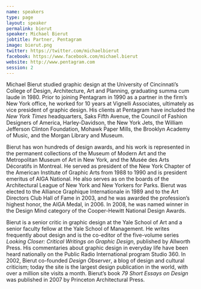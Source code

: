```yaml
---
name: speakers
type: page
layout: speaker
permalink: bierut
speaker: Michael Bierut
jobtitle: Partner, Pentagram
image: bierut.png
twitter: https://twitter.com/michaelbierut
facebook: https://www.facebook.com/michael.bierut
website: http://www.pentagram.com
session: 2
---
```

Michael Bierut studied graphic design at the University of Cincinnati’s College of Design, Architecture, Art and Planning, graduating summa cum laude in 1980. Prior to joining Pentagram in 1990 as a partner in the firm’s New York office, he worked for 10 years at Vignelli Associates, ultimately as vice president of graphic design. His clients at Pentagram have included the <em>New York Times</em> headquarters, Saks Fifth Avenue, the Council of Fashion Designers of America, Harley-Davidson, the New York Jets, the William Jefferson Clinton Foundation, Mohawk Paper Mills, the Brooklyn Academy of Music, and the Morgan Library and Museum.

Bierut has won hundreds of design awards, and his work is represented in the permanent collections of the Museum of Modern Art and the Metropolitan Museum of Art in New York, and the Musée des Arts Décoratifs in Montreal. He served as president of the New York Chapter of the American Institute of Graphic Arts from 1988 to 1990 and is president emeritus of AIGA National. He also serves as on the boards of the Architectural League of New York and New Yorkers for Parks. Bierut was elected to the Alliance Graphique Internationale in 1989 and to the Art Directors Club Hall of Fame in 2003, and he was awarded the profession’s highest honor, the AIGA Medal, in 2006. In 2008, he was named winner in the Design Mind category of the Cooper-Hewitt National Design Awards.

Bierut is a senior critic in graphic design at the Yale School of Art and a senior faculty fellow at the Yale School of Management. He writes frequently about design and is the co-editor of the five-volume series <em>Looking Closer: Critical Writings on Graphic Design</em>, published by Allworth Press. His commentaries about graphic design in everyday life have been heard nationally on the Public Radio International program Studio 360. In 2002, Bierut co-founded <em>Design Observer</em>, a blog of design and cultural criticism; today the site is the largest design publication in the world, with over a million site visits a month. Bierut’s book <em>79 Short Essays on Design</em> was published in 2007 by Princeton Architectural Press. 
